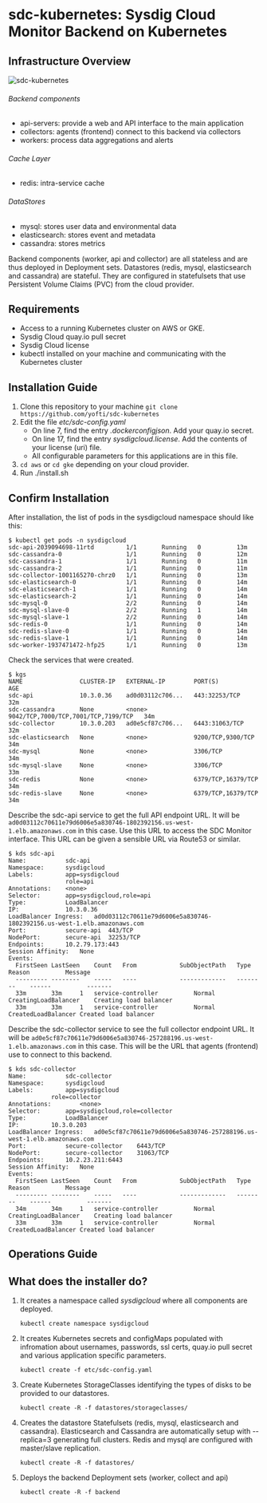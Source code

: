 # sdc-kubernetes: Sysdig Cloud Monitor Backend on Kubernetes

## Infrastructure Overview 

![sdc-kubernetes](https://user-images.githubusercontent.com/12384605/32736470-653dabb8-c84c-11e7-89bb-71c201ec980f.png?raw=true)

###### Backend components
* api-servers: provide a web and API interface to the main application
* collectors: agents (frontend) connect to this backend via collectors
* workers: process data aggregations and alerts

###### Cache Layer
* redis: intra-service cache

###### DataStores
* mysql: stores user data and environmental data
* elasticsearch: stores event and metadata
* cassandra: stores metrics

Backend components (worker, api and collector) are all stateless and are thus deployed in Deployment sets.
Datastores (redis, mysql, elasticsearch and cassandra) are stateful. They are configured in statefulsets that use Persistent Volume Claims (PVC) from the cloud provider.

## Requirements

- Access to a running Kubernetes cluster on AWS or GKE.
- Sysdig Cloud quay.io pull secret
- Sysdig Cloud license
- kubectl installed on your machine and communicating with the Kubernetes cluster

## Installation Guide

1. Clone this repository to your machine
	`git clone https://github.com/yofti/sdc-kubernetes`
2. Edit the file *etc/sdc-config.yaml*
	* On line 7, find the entry *.dockerconfigjson*. Add your quay.io secret.
	* On line 17, find the entry *sysdigcloud.license*. Add the contents of your license (uri) file. 
	* All configurable parameters for this applications are in this file. 
3. `cd aws` or `cd gke` depending on your cloud provider.
4. Run ./install.sh


## Confirm Installation

After installation, the list of pods in the sysdigcloud namespace should like this:
	
	$ kubectl get pods -n sysdigcloud	
	sdc-api-2039094698-11rtd         1/1       Running   0          13m
	sdc-cassandra-0                  1/1       Running   0          12m
	sdc-cassandra-1                  1/1       Running   0          11m
	sdc-cassandra-2                  1/1       Running   0          11m
	sdc-collector-1001165270-chrz0   1/1       Running   0          13m
	sdc-elasticsearch-0              1/1       Running   0          14m
	sdc-elasticsearch-1              1/1       Running   0          14m
	sdc-elasticsearch-2              1/1       Running   0          14m
	sdc-mysql-0                      2/2       Running   0          14m
	sdc-mysql-slave-0                2/2       Running   1          14m
	sdc-mysql-slave-1                2/2       Running   0          14m
	sdc-redis-0                      1/1       Running   0          14m
	sdc-redis-slave-0                1/1       Running   0          14m
	sdc-redis-slave-1                1/1       Running   0          14m
	sdc-worker-1937471472-hfp25      1/1       Running   0          13m

Check the services that were created.

	$ kgs
	NAME                CLUSTER-IP   EXTERNAL-IP        PORT(S)                               AGE
	sdc-api             10.3.0.36    ad0d03112c706...   443:32253/TCP                         32m
	sdc-cassandra       None         <none>             9042/TCP,7000/TCP,7001/TCP,7199/TCP   34m
	sdc-collector       10.3.0.203   ad0e5cf87c706...   6443:31063/TCP                        32m
	sdc-elasticsearch   None         <none>             9200/TCP,9300/TCP                     34m
	sdc-mysql           None         <none>             3306/TCP                              34m
	sdc-mysql-slave     None         <none>             3306/TCP                              33m
	sdc-redis           None         <none>             6379/TCP,16379/TCP                    34m
	sdc-redis-slave     None         <none>             6379/TCP,16379/TCP                    34m

Describe the sdc-api service to get the full API endpoint URL.
It will be `ad0d03112c70611e79d6006e5a830746-1802392156.us-west-1.elb.amazonaws.com` in this case. Use this URL to access the SDC Monitor interface. This URL can be given a sensible URL via Route53 or similar.

	$ kds sdc-api
	Name:			sdc-api
	Namespace:		sysdigcloud
	Labels:			app=sysdigcloud
					role=api
	Annotations:	<none>
	Selector:		app=sysdigcloud,role=api
	Type:			LoadBalancer
	IP:				10.3.0.36
	LoadBalancer Ingress:	ad0d03112c70611e79d6006e5a830746-1802392156.us-west-1.elb.amazonaws.com
	Port:			secure-api	443/TCP
	NodePort:		secure-api	32253/TCP
	Endpoints:		10.2.79.173:443
	Session Affinity:	None
	Events:
	  FirstSeen	LastSeen	Count	From			SubObjectPath	Type		Reason			Message
	  ---------	--------	-----	----			-------------	--------	------			-------
	  33m		33m		1	service-controller			Normal		CreatingLoadBalancer	Creating load balancer
	  33m		33m		1	service-controller			Normal		CreatedLoadBalancer	Created load balancer


Describe the sdc-collector service to see the full collector endpoint URL. It will be `ad0e5cf87c70611e79d6006e5a830746-257288196.us-west-1.elb.amazonaws.com` in this case. This will be the URL that agents (frontend) use to connect to this backend.

	$ kds sdc-collector
	Name:			sdc-collector
	Namespace:		sysdigcloud
	Labels:			app=sysdigcloud
				role=collector
	Annotations:		<none>
	Selector:		app=sysdigcloud,role=collector
	Type:			LoadBalancer
	IP:			10.3.0.203
	LoadBalancer Ingress:	ad0e5cf87c70611e79d6006e5a830746-257288196.us-west-1.elb.amazonaws.com
	Port:			secure-collector	6443/TCP
	NodePort:		secure-collector	31063/TCP
	Endpoints:		10.2.23.211:6443
	Session Affinity:	None
	Events:
	  FirstSeen	LastSeen	Count	From			SubObjectPath	Type		Reason			Message
	  ---------	--------	-----	----			-------------	--------	------			-------
	  34m		34m		1	service-controller			Normal		CreatingLoadBalancer	Creating load balancer
	  33m		33m		1	service-controller			Normal		CreatedLoadBalancer	Created load balancer



## Operations Guide


## What does the installer do?

1. It creates a namespace called *sysdigcloud* where all components are deployed.

	`kubectl create namespace sysdigcloud`

2. It creates Kubernetes secrets and configMaps populated with infromation about usernames, passwords, ssl certs, quay.io pull secret and various application specific parameters.

	`kubectl create -f etc/sdc-config.yaml`

3. Create Kubernetes StorageClasses identifying the types of disks to be provided to our datastores.

	`kubectl create -R -f datastores/storageclasses/`

4. Creates the datastore Statefulsets (redis, mysql, elasticsearch and cassandra). Elasticsearch and Cassandra are automatically setup with --replica=3 generating full clusters. Redis and mysql are configured with master/slave replication. 

	`kubectl create -R -f datastores/`

5. Deploys the backend Deployment sets (worker, collect and api)

	`kubectl create -R -f backend`